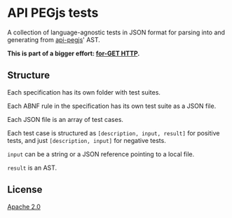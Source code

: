 # API PEGjs tests

A collection of language-agnostic tests in JSON format for parsing into and generating from [api-pegjs](https://github.com/for-GET/api-pegjs)' AST.

**This is part of a bigger effort: [for-GET HTTP](https://github.com/for-GET/README).**


## Structure

Each specification has its own folder with test suites.

Each ABNF rule in the specification has its own test suite as a JSON file.

Each JSON file is an array of test cases.

Each test case is structured as `[description, input, result]` for positive tests, and just `[description, input]` for negative tests.

`input` can be a string or a JSON reference pointing to a local file.

`result` is an AST.


## License

[Apache 2.0](LICENSE)
